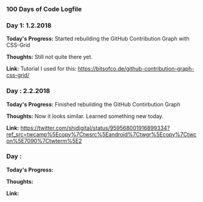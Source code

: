 ### 100 Days of Code Logfile


### Day 1: 1.2.2018

**Today's Progress:** Started rebuilding the GitHub Contribution Graph with CSS-Grid

**Thoughts:** Still not quite there yet.

**Link:**  Tutorial I used for this: https://bitsofco.de/github-contribution-graph-css-grid/


### Day : 2.2.2018

**Today's Progress:** Finished rebuilding the GitHub Contirbution Graph 

**Thoughts:** Now it looks similar. Learned something new today.

**Link:** https://twitter.com/shidigital/status/959568001916899334?ref_src=twcamp%5Ecopy%7Ctwsrc%5Eandroid%7Ctwgr%5Ecopy%7Ctwcon%5E7090%7Ctwterm%5E2


### Day :

**Today's Progress:**

**Thoughts:**

**Link:**
